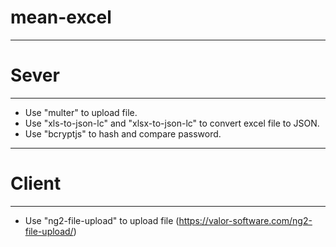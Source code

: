 # mean-excel
---------------------
# Sever
---------------------
- Use "multer" to upload file.
- Use "xls-to-json-lc" and "xlsx-to-json-lc" to convert excel file to JSON.
- Use "bcryptjs" to hash and compare password.

---------------------
# Client
---------------------

- Use "ng2-file-upload" to upload file (https://valor-software.com/ng2-file-upload/)



